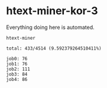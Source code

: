 # htext-miner-kor-3

Everything doing here is automated.

```
htext-miner

total: 433/4514 (9.592379264510411%)

job0: 76
job1: 76
job2: 111
job3: 84
job4: 86
```
